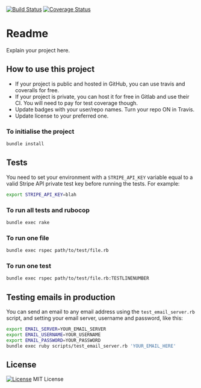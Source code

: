 [![Build Status](https://travis-ci.org/survival/donation-system.svg?branch=master)](https://travis-ci.org/survival/donation-system)
[![Coverage Status](https://coveralls.io/repos/github/survival/donation-system/badge.svg)](https://coveralls.io/github/survival/donation-system)

# Readme

Explain your project here.


## How to use this project

* If your project is public and hosted in GitHub, you can use travis and coveralls for free.
* If your project is private, you can host it for free in Gitlab and use their CI. You will need to pay for test coverage though.
* Update badges with your user/repo names. Turn your repo ON in Travis.
* Update license to your preferred one.


### To initialise the project

```bash
bundle install
```

## Tests

You need to set your environment with a `STRIPE_API_KEY` variable equal to a valid Stripe API private test key before running the tests. For example:

```bash
export STRIPE_API_KEY=blah
```

### To run all tests and rubocop

```bash
bundle exec rake
```


### To run one file


```bash
bundle exec rspec path/to/test/file.rb
```


### To run one test

```bash
bundle exec rspec path/to/test/file.rb:TESTLINENUMBER
```

## Testing emails in production

You can send an email to any email address using the `test_email_server.rb` script, and setting your email server, username and password, like this:

```bash
export EMAIL_SERVER=YOUR_EMAIL_SERVER
export EMAIL_USERNAME=YOUR_USERNAME
export EMAIL_PASSWORD=YOUR_PASSWORD
bundle exec ruby scripts/test_email_server.rb 'YOUR_EMAIL_HERE'
```

## License

[![License](https://img.shields.io/badge/mit-license-green.svg?style=flat)](https://opensource.org/licenses/mit)
MIT License
